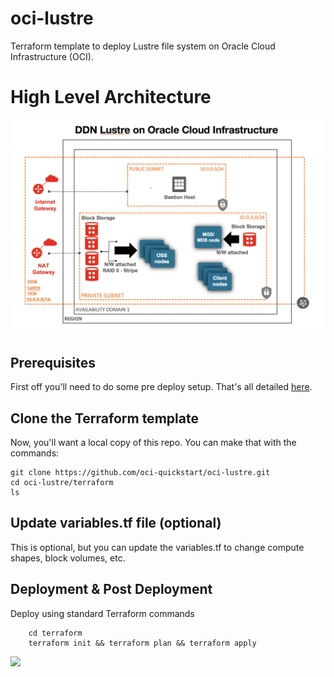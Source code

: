 # oci-lustre
Terraform template to deploy Lustre file system on Oracle Cloud Infrastructure (OCI).



# High Level Architecture 

![](./images/Lustre_OCI_High_Level_Arch.png)



## Prerequisites
First off you'll need to do some pre deploy setup.  That's all detailed [here](https://github.com/cloud-partners/oci-prerequisites).

## Clone the Terraform template
Now, you'll want a local copy of this repo.  You can make that with the commands:

    git clone https://github.com/oci-quickstart/oci-lustre.git
    cd oci-lustre/terraform
    ls



## Update variables.tf file (optional)
This is optional, but you can update the variables.tf to change compute shapes, block volumes, etc. 


## Deployment & Post Deployment

Deploy using standard Terraform commands


        cd terraform
        terraform init && terraform plan && terraform apply


![](./images/Single-Node-TF-apply.PNG)



